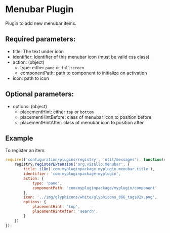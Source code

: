 Menubar Plugin
=================

Plugin to add new menubar items.

## Required parameters:

* title: The text under icon
* identifier: Identifier of this menubar icon (must be valid css class)
* action: (object)
    * type: either `pane` or `fullscreen`
    * componentPath: path to component to initialize on activation
* icon: path to icon

## Optional parameters:

* options: (object)
    * placementHint: either `top` or `bottom`
    * placementHintBefore: class of menubar icon to position before
    * placementHintAfter: class of menubar icon to position after

## Example

To register an item:

```js
require(['configuration/plugins/registry', 'util/messages'], function(registry, i18n) {
    registry.registerExtension('org.visallo.menubar', {
        title: i18n('com.mypluginpackage.myplugin.menubar.title'),
        identifier: 'com-mypluginpackage-myplugin',
        action: {
            type: 'pane',
            componentPath: 'com/mypluginpackage/myplugin/component'
        },
        icon: '../img/glyphicons/white/glyphicons_066_tags@2x.png',
        options: {
            placementHint: 'top',
            placementHintAfter: 'search',
        }
    })
});
```
